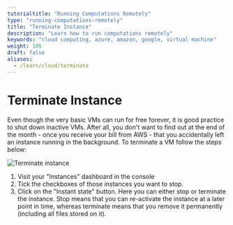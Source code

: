 ```yaml
---
tutorialtitle: "Running Computations Remotely"
type: "running-computations-remotely"
title: "Terminate Instance"
description: "Learn how to run computations remotely"
keywords: "cloud computing, azure, amazon, google, virtual machine"
weight: 105
draft: false
aliases:
  - /learn/cloud/terminate
---
```

# Terminate Instance

Even though the very basic VMs can run for free forever, it is good practice to shut down inactive VMs. After all, you don't want to find out at the end of the month - once you receive your bill from AWS - that you accidentally left an instance running in the background. To terminate a VM follow the steps below:

![Terminate instance](../img/terminate-instance.gif)


1. Visit your "Instances" dashboard in the console
2. Tick the checkboxes of those instances you want to stop.
3. Click on the "Instant state" button. Here you can either stop or terminate the instance. Stop means that you can re-activate the instance at a later point in time, whereas terminate means that you remove it permanently (including all files stored on it).